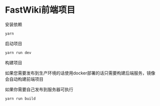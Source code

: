 # FastWiki前端项目

安装依赖

```sh
yarn
```

启动项目

```sh
yarn run dev
```

构建项目

如果您需要发布到生产环境的话使用docker部署的话只需要构建后端服务，镜像会自动构建前端项目

如果你需要自己发布到服务器可执行

```sh
yarn run build
```
